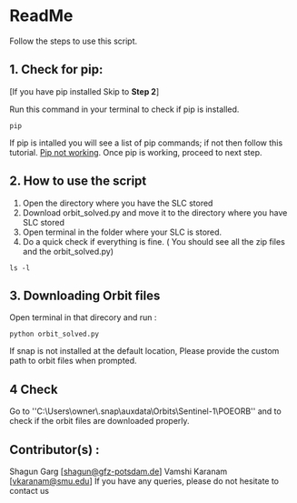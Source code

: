 # ReadMe 

Follow the steps to use this script.


## 1. Check for pip: ### 
 [If you have pip installed Skip to **Step 2**] 


Run this command in your terminal to check if pip is installed.
```
pip 
```
If pip is intalled you will see a list of pip commands; if not then follow this tutorial. [Pip not working](https://appuals.com/fix-pip-is-not-recognized-as-an-internal-or-external-command/). Once pip is working, proceed to next step. 



## 2.  How to use the script 
1) Open the directory where you have the SLC stored 
2) Download orbit_solved.py and move it to the directory where you have SLC stored 
3) Open terminal in the folder where your SLC is stored. 
4) Do a quick check if everything is fine. ( You should see all the zip files and the orbit_solved.py)

```
ls -l
```
## 3. Downloading Orbit  files
Open terminal in that direcory and run : 
```
python orbit_solved.py
```

If snap is not installed at the default location, Please provide the custom path to orbit files when prompted.


## 4 Check
Go to ''C:\Users\owner\\.snap\auxdata\Orbits\Sentinel-1\POEORB''  and to check if the orbit files are downloaded properly. 

## Contributor(s) :
Shagun Garg [shagun@gfz-potsdam.de]
Vamshi Karanam [vkaranam@smu.edu]
  If you have any queries, please do not hesitate to contact us
